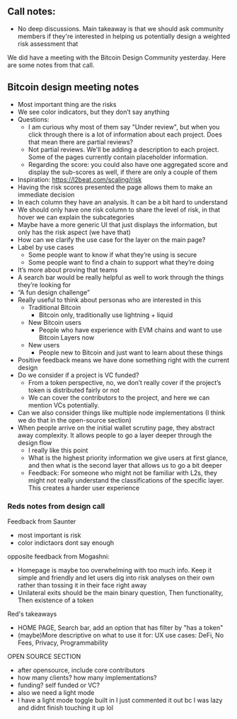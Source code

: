 ## Call notes:

- No deep discussions. Main takeaway is that we should ask community members if they're interested in helping us potentially design a weighted risk assessment that

We did have a meeting with the Bitcoin Design Community yesterday. Here are some notes from that call.

## Bitcoin design meeting notes

- Most important thing are the risks
- We see color indicators, but they don’t say anything
- Questions:
    - I am curious why most of them say "Under review", but when you click through there is a lot of information about each project. Does that mean there are partial reviews?
    -   Not partial reviews. We'll be adding a description to each project. Some of the pages currently contain placeholder information.
    - Regarding the score: you could also have one aggregated score and display the sub-scores as well, if there are only a couple of them 
- Inspiration: https://l2beat.com/scaling/risk
- Having the risk scores presented the page allows them to make an immediate decision
- In each column they have an analysis. It can be a bit hard to understand
- We should only have one risk column to share the level of risk, in that hover we can explain the subcategories
- Maybe have a more generic UI that just displays  the information, but only has the risk aspect (we have that)
- How can we clarify the use case for the layer on the main page?
- Label by use cases
    - Some people want to know if what they’re using is secure
    - Some people want to find a chain to support what they’re doing
- It’s more about proving that teams 
- A search bar would be really helpful as well to work through the things they’re looking for
- “A fun design challenge”
- Really useful to think about personas who are interested in this
    - Traditional Bitcoin 
        - Bitcoin only, traditionally use lightning + liquid
    - New Bitcoin users
        - People who have experience with EVM chains and want to use Bitcoin Layers now
    - New users
        - People new to Bitcoin and just want to learn about these things
- Positive feedback means we have done something right with the current design
- Do we consider if a project is VC funded?
    - From a token perspective, no, we don’t really cover if the project’s token is distributed fairly or not
    - We can cover the contributors to the project, and here we can mention VCs potentially. 
- Can we also consider things like multiple node implementations (I think we do that in the open-source section)
- When people arrive on the initial wallet scrutiny page, they abstract away complexity. It allows people to go a layer deeper through the design flow
    - I really like this point
    - What is the highest priority information we give users at first glance, and then what is the second layer that allows us to go a bit deeper
    - Feedback: For someone who might not be familiar with L2s, they might not really understand the classifications of the specific layer. This creates a harder user experience
 
### Reds notes from design call 

Feedback from Saunter
- most important is risk
- color indictaors dont say enough

opposite feedback from Mogashni:
- Homepage is maybe too overwhelming with too much info. Keep it simple and friendly and let users dig into risk analyses on their own rather than tossing it in their face right away
- Unilateral exits should be the main binary question, Then functionality, Then existence of a token

Red's takeaways
- HOME PAGE, Search bar, add an option that has filter by "has a token"
- (maybe)More descriptive on what to use it for: UX use cases: DeFi, No Fees, Privacy, Programmability

OPEN SOURCE SECTION
- after opensource, include core contributors
- how many clients? how many implementations?
- funding? self funded or VC?
- also we need a light mode
- I have a light mode toggle built in I just commented it out bc I was lazy and didnt finish touching it up lol
